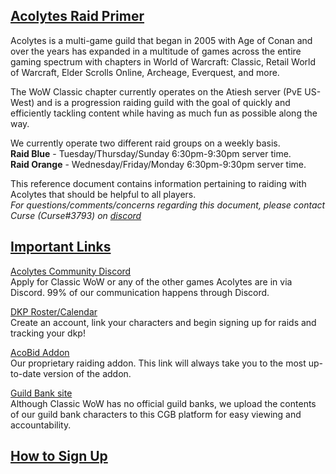 ## [Acolytes Raid Primer](#)

Acolytes is a multi-game guild that began in 2005 with Age of Conan and over the years has expanded in a multitude of games across the entire gaming spectrum with chapters in World of Warcraft: Classic, Retail World of Warcraft, Elder Scrolls Online, Archeage, Everquest, and more.

The WoW Classic chapter currently operates on the Atiesh server (PvE US-West) and is a progression raiding guild with the goal of quickly and efficiently tackling content while having as much fun as possible along the way.

We currently operate two different raid groups on a weekly basis.  
**Raid Blue** - Tuesday/Thursday/Sunday 6:30pm-9:30pm server time.  
**Raid Orange** - Wednesday/Friday/Monday 6:30pm-9:30pm server time.

This reference document contains information pertaining to raiding with Acolytes that should be helpful to all players.  
*For questions/comments/concerns regarding this document, please contact Curse (Curse#3793) on [discord](https://discord.gg/bpv72Z)*

## [Important Links](#important-links)

[Acolytes Community Discord](https://discord.gg/bpv72Z)  
Apply for Classic WoW or any of the other games Acolytes are in via Discord. 99% of our communication happens through Discord.

[DKP Roster/Calendar](https://dkp.acolytesgaming.org)  
Create an account, link your characters and begin signing up for raids and tracking your dkp!

[AcoBid Addon](https://github.com/Curse-Atiesh/AcoBid/releases/latest)  
Our proprietary raiding addon. This link will always take you to the most up-to-date version of the addon. 

[Guild Bank site](https://classicguildbank.com/#/user/invite/qCKgtVP0SDrdbG7ARPoQ)  
Although Classic WoW has no official guild banks, we upload the contents of our guild bank characters to this CGB platform for easy viewing and accountability.

## [How to Sign Up](#sign-up)

